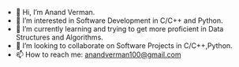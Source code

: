 - 👋 Hi, I’m Anand Verman.
- 👀 I’m interested in  Software Development in C/C++ and Python.
- 🌱 I’m currently learning and trying to get more proficient in Data Structures and Algorithms.
- 💞️ I’m looking to collaborate on Software Projects in C/C++,Python.
- 📫 How to reach me: anandverman100@gmail.com

<!---
anandverman/anandverman is a ✨ special ✨ repository because its `README.md` (this file) appears on your GitHub profile.
You can click the Preview link to take a look at your changes.
--->
